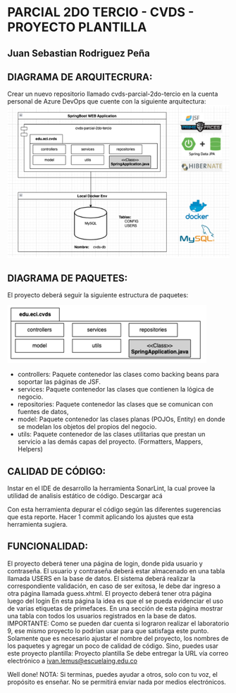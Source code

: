 # PARCIAL 2DO TERCIO - CVDS - PROYECTO PLANTILLA

## Juan Sebastian Rodriguez Peña

## DIAGRAMA DE ARQUITECRURA:

Crear un nuevo repositorio llamado cvds-parcial-2do-tercio en la cuenta personal de Azure DevOps que cuente con la siguiente arquitectura:
![Diagrama Arquitectura](docs/diagrama_arqc.png)



## DIAGRAMA DE PAQUETES:

El proyecto deberá seguir la siguiente estructura de paquetes:

![Diagrama Paquetes](docs/diagrama_paquetes.png)

- controllers: Paquete contenedor las clases como backing beans para soportar las páginas de JSF.
- services: Paquete contenedor las clases que contienen la lógica de negocio.
- repositories: Paquete contenedor las clases que se comunican con fuentes de datos, 
- model: Paquete contenedor las clases planas (POJOs, Entity) en donde se modelan los objetos del propios del negocio.
- utils: Paquete contenedor de las clases utilitarias que prestan un servicio a las demás capas del proyecto. (Formatters, Mappers, Helpers)

## CALIDAD DE CÓDIGO:
Instar en el IDE de desarrollo la herramienta SonarLint, la cual provee la utilidad de analisis estático de código. Descargar acá

Con esta herramienta depurar el código según las diferentes sugerencias que esta reporte.
Hacer 1 commit aplicando los ajustes que esta herramienta sugiera.

## FUNCIONALIDAD:
El proyecto deberá tener una página de login, donde pida usuario y contraseña.
El usuario y contraseña deberá estar almacenado en una tabla llamada USERS en la base de datos.
El sistema deberá realizar la correspondiente validación, en caso de ser exitosa, le debe dar ingreso a otra página llamada guess.xhtml.
El proyecto deberá tener otra página luego del login
En esta página la idea es que el se pueda evidenciar el uso de varias etiquetas de primefaces.
En una sección de esta página mostrar una tabla con todos los usuarios registrados en la base de datos.
IMPORTANTE: Como se pueden dar cuenta si lograron realizar el laboratorio 9, ese mismo proyecto lo podrían usar para que satisfaga este punto. Solamente que es necesario ajustar el nombre del proyecto, los nombres de los paquetes y agregar un poco de calidad de código.
Sino, puedes usar este proyecto plantilla: Proyecto plantilla
Se debe entregar la URL vía correo electrónico a ivan.lemus@escuelaing.edu.co

Well done!
NOTA: Si terminas, puedes ayudar a otros, solo con tu voz, el propósito es enseñar. No se permitirá enviar nada por medios electrónicos.